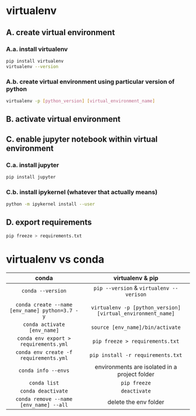 # virtualenv
## A. create virtual environment
### A.a. install virtualenv
```bash
pip install virtualenv
virtualenv --version
```
### A.b. create virtual environment using particular version of python
```bash
virtualenv -p [python_version] [virtual_environment_name]
```
## B. activate virtual environment

## C. enable jupyter notebook within virtual environment
### C.a. install jupyter
```bash
pip install jupyter
```
### C.b. install ipykernel (whatever that actually means)
```bash
python -m ipykernel install --user
```

## D. export requirements
```bash
pip freeze > requirements.txt
```

# virtualenv vs conda

|conda|virtualenv & pip|
|:---:|:---:|
|```conda --version```|```pip --version``` & ```virtualenv --verison```|
|||
|```conda create --name [env_name] python=3.7 -y```|```virtualenv -p [python_version] [virtual_environment_name]```|
|```conda activate [env_name]```|```source [env_name]/bin/activate```|
|```conda env export > requirements.yml```|```pip freeze > requirements.txt```|
|```conda env create -f requirements.yml```|```pip install -r requirements.txt```|
|```conda info --envs```|environments are isolated in a project folder|
|```conda list```|```pip freeze```|
|```conda deactivate```|```deactivate```|
|```conda remove --name [env_name] --all```|delete the env folder|

